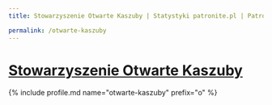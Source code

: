 ```yaml
---
title: Stowarzyszenie Otwarte Kaszuby | Statystyki patronite.pl | Patromierz

permalink: /otwarte-kaszuby
---
```


# [Stowarzyszenie Otwarte Kaszuby](https://patronite.pl/otwarte-kaszuby)

{% include profile.md name="otwarte-kaszuby" prefix="o" %}
